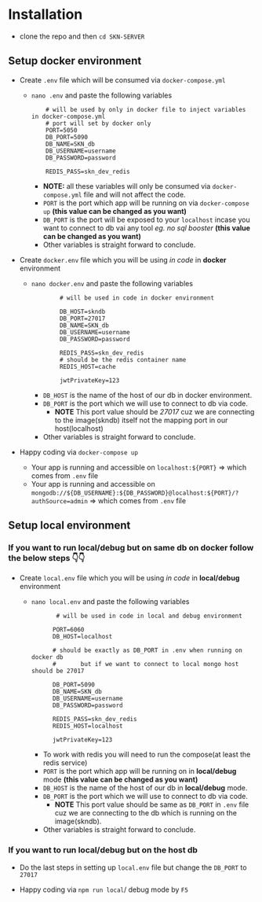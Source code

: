 # Installation

- clone the repo and then `cd SKN-SERVER`

## Setup docker environment

- Create `.env` file which will be consumed via `docker-compose.yml`

  - `nano .env` and paste the following variables

    ```env
        # will be used by only in docker file to inject variables in docker-compose.yml
        # port will set by docker only
        PORT=5050
        DB_PORT=5090
        DB_NAME=SKN_db
        DB_USERNAME=username
        DB_PASSWORD=password

        REDIS_PASS=skn_dev_redis
    ```

    - **NOTE:** all these variables will only be consumed via `docker-compose.yml` file and will not affect the code.
    - `PORT` is the port which app will be running on via `docker-compose up` **(this value can be changed as you want)**
    - `DB_PORT` is the port will be exposed to your `localhost` incase you want to connect to db vai any tool _eg. no sql booster_ **(this value can be changed as you want)**
    - Other variables is straight forward to conclude.

- Create `docker.env` file which you will be using _in code_ in **docker** environment

  - `nano docker.env` and paste the following variables

    ```env
            # will be used in code in docker environment

            DB_HOST=skndb
            DB_PORT=27017
            DB_NAME=SKN_db
            DB_USERNAME=username
            DB_PASSWORD=password

            REDIS_PASS=skn_dev_redis
            # should be the redis container name
            REDIS_HOST=cache

            jwtPrivateKey=123
    ```

    - `DB_HOST` is the name of the host of our db in docker environment.
    - `DB_PORT` is the port which we will use to connect to db via code.
      - **NOTE** This port value should be _27017_ cuz we are connecting to the image(skndb) itself not the mapping port in our host(localhost)
    - Other variables is straight forward to conclude.

- Happy coding via `docker-compose up`
  - Your app is running and accessible on `localhost:${PORT}` => which comes from `.env` file
  - Your app is running and accessible on `mongodb://${DB_USERNAME}:${DB_PASSWORD}@localhost:${PORT}/?authSource=admin` => which comes from `.env` file

## Setup local environment

### If you want to run local/debug but on **same db** on docker follow the below steps 👇👇

- Create `local.env` file which you will be using _in code_ in **local/debug** environment

  - `nano local.env` and paste the following variables

    ```env
           # will be used in code in local and debug environment

          PORT=6060
          DB_HOST=localhost

          # should be exactly as DB_PORT in .env when running on docker db
          #       but if we want to connect to local mongo host should be 27017

          DB_PORT=5090
          DB_NAME=SKN_db
          DB_USERNAME=username
          DB_PASSWORD=password

          REDIS_PASS=skn_dev_redis
          REDIS_HOST=localhost

          jwtPrivateKey=123
    ```

    - To work with redis you will need to run the compose(at least the redis service)
    - `PORT` is the port which app will be running on in **local/debug** mode **(this value can be changed as you want)**
    - `DB_HOST` is the name of the host of our db in **local/debug** mode.
    - `DB_PORT` is the port which we will use to connect to db via code.
      - **NOTE** This port value should be same as `DB_PORT` in `.env` file cuz we are connecting to the db which is running on the image(skndb).
    - Other variables is straight forward to conclude.

### If you want to run local/debug but **on the host db**

- Do the last steps in setting up `local.env` file but change the `DB_PORT` to `27017`

- Happy coding via `npm run local`/ debug mode by `F5`
